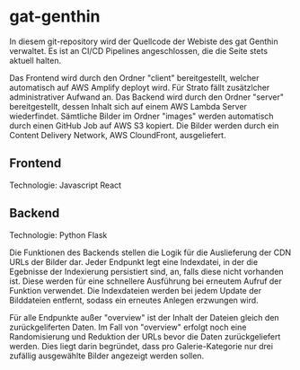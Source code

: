 # gat-genthin

In diesem git-repository wird der Quellcode der Webiste des gat Genthin verwaltet.
Es ist an CI/CD Pipelines angeschlossen, die die Seite stets aktuell halten.


Das Frontend wird durch den Ordner "client" bereitgestellt, welcher automatisch auf AWS Amplify deployt wird. Für Strato fällt zusätzlcher administrativer Aufwand an.
Das Backend wird durch den Ordner "server" bereitgestellt, dessen Inhalt sich auf einem AWS Lambda Server wiederfindet.
Sämtliche Bilder im Ordner "images" werden automatisch durch einen GitHub Job auf AWS S3 kopiert. Die Bilder werden durch ein Content Delivery Network, AWS CloundFront, ausgeliefert.

## Frontend
Technologie: Javascript React

## Backend
Technologie: Python Flask

Die Funktionen des Backends stellen die Logik für die Auslieferung der CDN URLs der Bilder dar.
Jeder Endpunkt legt eine Indexdatei, in der die Egebnisse der Indexierung persistiert sind, an, falls diese nicht vorhanden ist. Diese werden für eine schnellere Ausführung bei erneutem Aufruf der Funktion verwendet. Die Indexdateien werden bei jedem Update der Bilddateien entfernt, sodass ein erneutes Anlegen erzwungen wird.

Für alle Endpunkte außer "overview" ist der Inhalt der Dateien gleich den zurückgeliferten Daten. Im Fall von "overview" erfolgt noch eine Randomisierung und Reduktion der URLs bevor die Daten zurückgeliefert werden. Dies liegt darin begründet, dass pro Galerie-Kategorie nur drei zufällig ausgewählte Bilder angezeigt werden sollen.
